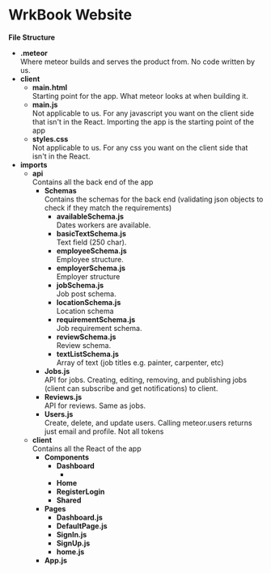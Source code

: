 # WrkBook Website

<b>File Structure</b>
<ul>
<li><b>.meteor</b><br>
  Where meteor builds and serves the product from. No code written by us. 
</li>
<li><b>client</b>
  <ul>
    <li><b>main.html</b>
    <br>
    Starting point for the app. What meteor looks at when building it. 
    </li>
    <li><b>main.js</b><br>Not applicable to us. For any javascript you want on the client side that isn't in the React. Importing the app is the starting point of the app</li>
    <li><b>styles.css</b><br>Not applicable to us. For any css you want on the client side that isn't in the React.</li>
  </ul>
</li>
<li><b>imports</b>
  <ul>
    <li><b>api</b><br>Contains all the back end of the app
      <ul>
        <li><b>Schemas</b><br>Contains the schemas for the back end (validating json objects to check if they match the requirements)
          <ul>
              <li><b>availableSchema.js</b><br>Dates workers are available. </li>
              <li><b>basicTextSchema.js</b><br>Text field (250 char). </li>
              <li><b>employeeSchema.js</b><br>Employee structure. </li>
              <li><b>employerSchema.js</b><br>Employer structure</li>
              <li><b>jobSchema.js</b><br>Job post schema. </li>
              <li><b>locationSchema.js</b><br>Location schema</li>
              <li><b>requirementSchema.js</b><br>Job requirement schema. </li>
              <li><b>reviewSchema.js</b><br>Review schema.</li> 
              <li><b>textListSchema.js</b><br>Array of text (job titles e.g. painter, carpenter, etc)</li>
          </ul>
        </li>
        <li><b>Jobs.js</b><br>API for jobs. Creating, editing, removing, and publishing jobs (client can subscribe and get notifications) to client.</li>
        <li><b>Reviews.js</b><br>API for reviews. Same as jobs. </li>
        <li><b>Users.js</b><br>Create, delete, and update users. Calling meteor.users returns just email and profile. Not all tokens</li>
        </li>
      </ul>
    </li>
    <li><b>client</b><br>Contains all the React of the app
      <ul>
      <li><b>Components</b>
        <ul>
          <li><b>Dashboard</b>
            <ul>
            <li><b></b> 
            </ul>
           </li>
          <li><b>Home</b></li>
          <li><b>RegisterLogin</b></li>
          <li><b>Shared</b></li>
         </ul>
      </li>
        <li><b>Pages</b>
        <ul>
          <li><b>Dashboard.js</b></li>
          <li><b>DefaultPage.js</b></li>
          <li><b>SignIn.js</b></li>
          <li><b>SignUp.js</b></li>
          <li><b>home.js</b></li>
        </ul>
        </li>
        <li><b>App.js</b></li>
      </ul>
    </li>
    
  </ul>
</li>




</ul>
